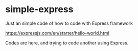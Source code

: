 # simple-express
Just an simple code of how to code with Express framework

https://expressjs.com/en/starter/hello-world.html

Codes are here, and trying to code another using Express.
